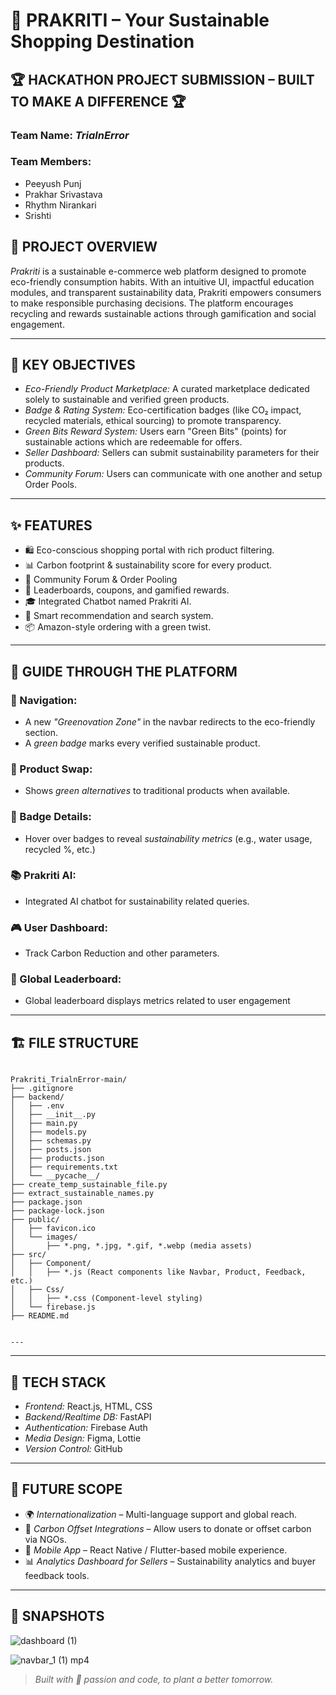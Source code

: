 # 🌿 PRAKRITI – Your Sustainable Shopping Destination

## 🏆 HACKATHON PROJECT SUBMISSION – BUILT TO MAKE A DIFFERENCE 🏆  
### Team Name: *TrialnError*
### Team Members:
- Peeyush Punj
- Prakhar Srivastava
- Rhythm Nirankari
- Srishti


## 🚀 PROJECT OVERVIEW

*Prakriti* is a sustainable e-commerce web platform designed to promote eco-friendly consumption habits. With an intuitive UI, impactful education modules, and transparent sustainability data, Prakriti empowers consumers to make responsible purchasing decisions. The platform encourages recycling and rewards sustainable actions through gamification and social engagement.

---

## 🎯 KEY OBJECTIVES

- *Eco-Friendly Product Marketplace:* A curated marketplace dedicated solely to sustainable and verified green products.
- *Badge & Rating System:* Eco-certification badges (like CO₂ impact, recycled materials, ethical sourcing) to promote transparency.
- *Green Bits Reward System:* Users earn "Green Bits" (points) for sustainable actions which are redeemable for offers.
- *Seller Dashboard:* Sellers can submit sustainability parameters for their products.
- *Community Forum:* Users can communicate with one another and setup Order Pools.

---

## ✨ FEATURES

- 🛍 Eco-conscious shopping portal with rich product filtering.
- 📊 Carbon footprint & sustainability score for every product.
- 💬 Community Forum & Order Pooling
- 🎁 Leaderboards, coupons, and gamified rewards.
- 🎓 Integrated Chatbot named Prakriti AI.
- 🔎 Smart recommendation and search system.
- 📦 Amazon-style ordering with a green twist.


---

## 🧠 GUIDE THROUGH THE PLATFORM

### 🧭 Navigation:
- A new *"Greenovation Zone"* in the navbar redirects to the eco-friendly section.
- A *green badge* marks every verified sustainable product.
  
### 🔄 Product Swap:
- Shows *green alternatives* to traditional products when available.

### 🧪 Badge Details:
- Hover over badges to reveal *sustainability metrics* (e.g., water usage, recycled %, etc.)

### 📚 Prakriti AI:
- Integrated AI chatbot for sustainability related queries.
  
### 🎮 User Dashboard:
- Track Carbon Reduction and other parameters.

### 🥇 Global Leaderboard:
- Global leaderboard displays metrics related to user engagement

---

## 🏗 FILE STRUCTURE
```

Prakriti_TrialnError-main/
├── .gitignore
├── backend/
│   ├── .env
│   ├── __init__.py
│   ├── main.py
│   ├── models.py
│   ├── schemas.py
│   ├── posts.json
│   ├── products.json
│   ├── requirements.txt
│   └── __pycache__/
├── create_temp_sustainable_file.py
├── extract_sustainable_names.py
├── package.json
├── package-lock.json
├── public/
│   ├── favicon.ico
│   └── images/
│       ├── *.png, *.jpg, *.gif, *.webp (media assets)
├── src/
│   ├── Component/
│   │   ├── *.js (React components like Navbar, Product, Feedback, etc.)
│   ├── Css/
│   │   ├── *.css (Component-level styling)
│   └── firebase.js
├── README.md


---

```
---

## 🧰 TECH STACK

- *Frontend:* React.js, HTML, CSS
- *Backend/Realtime DB:* FastAPI
- *Authentication:* Firebase Auth
- *Media Design:* Figma, Lottie
- *Version Control:* GitHub

---

## 🧩 FUTURE SCOPE

- 🌍 *Internationalization* – Multi-language support and global reach.
- 🔄 *Carbon Offset Integrations* – Allow users to donate or offset carbon via NGOs.
- 📱 *Mobile App* – React Native / Flutter-based mobile experience.
- 📊 *Analytics Dashboard for Sellers* – Sustainability analytics and buyer feedback tools.

---

## 📸 SNAPSHOTS

![dashboard (1)](https://github.com/user-attachments/assets/20ffbcbc-44fd-401e-8d2d-b87e02fca81d)

![navbar_1 (1) mp4](https://github.com/user-attachments/assets/ba358008-995e-4111-abbd-23fb9d7174d9)







> *Built with 🌱 passion and code, to plant a better tomorrow.*
